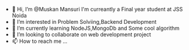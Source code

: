 - 👋 Hi, I’m @Muskan Mansuri
  I'm curreantly a Final year student at JSS Noida 
- 👀 I’m interested in  Problem Solviing,Backend Development
- 🌱 I’m currently learning NodeJS,MongoDb and Some cool algorithm
- 💞️ I’m looking to collaborate on web development project
- 📫 How to reach me ...

<!---
Muskan0102/Muskan0102 is a ✨ special ✨ repository because its `README.md` (this file) appears on your GitHub profile.
You can click the Preview link to take a look at your changes.
--->
